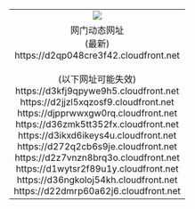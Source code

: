﻿<table>
  <tr></tr>
  <tr><td colspan=2 align=center><img src="https://d2qp048cre3f42.cloudfront.net/Up/oGate.jpg" /></td></tr>
  <tr><td colspan=2 align=center>网门动态网址<br/>(最新)
<br>https://d2qp048cre3f42.cloudfront.net
<br/><br/>(以下网址可能失效)
<br>https://d3kfj9qpywe9h5.cloudfront.net
<br>https://d2jjzl5xqzosf9.cloudfront.net
<br>https://djpprwwxgw0rq.cloudfront.net
<br>https://d36zmk5tt352fx.cloudfront.net
<br>https://d3ikxd6ikeys4u.cloudfront.net
<br>https://d272q2cb6s9je.cloudfront.net
<br>https://d2z7vnzn8brq3o.cloudfront.net
<br>https://d1wytsr2f89u1y.cloudfront.net
<br>https://d36ngkoloj54kh.cloudfront.net
<br>https://d22dmrp60a62j6.cloudfront.net
    </td>
  </tr>
</table>
